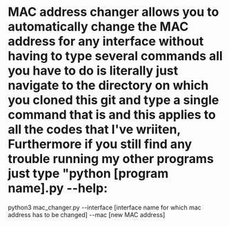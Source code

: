 # MAC address changer allows you to automatically change the MAC address for any interface without having to type several commands all you have to do is literally just navigate to the directory on which you cloned this git and type a single command that is and this applies to all the codes that I've wriiten, Furthermore if you still find any trouble running my other programs just type "python [program name].py --help:
python3 mac_changer.py --interface [interface name for which mac address has to be changed] --mac [new MAC address]
